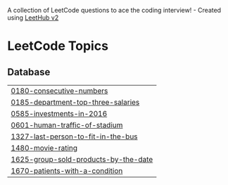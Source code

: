 A collection of LeetCode questions to ace the coding interview! - Created using [LeetHub v2](https://github.com/arunbhardwaj/LeetHub-2.0)
<!---LeetCode Topics Start-->
# LeetCode Topics
## Database
|  |
| ------- |
| [0180-consecutive-numbers](https://github.com/rohit2026y/leetcode/tree/master/0180-consecutive-numbers) |
| [0185-department-top-three-salaries](https://github.com/rohit2026y/leetcode/tree/master/0185-department-top-three-salaries) |
| [0585-investments-in-2016](https://github.com/rohit2026y/leetcode/tree/master/0585-investments-in-2016) |
| [0601-human-traffic-of-stadium](https://github.com/rohit2026y/leetcode/tree/master/0601-human-traffic-of-stadium) |
| [1327-last-person-to-fit-in-the-bus](https://github.com/rohit2026y/leetcode/tree/master/1327-last-person-to-fit-in-the-bus) |
| [1480-movie-rating](https://github.com/rohit2026y/leetcode/tree/master/1480-movie-rating) |
| [1625-group-sold-products-by-the-date](https://github.com/rohit2026y/leetcode/tree/master/1625-group-sold-products-by-the-date) |
| [1670-patients-with-a-condition](https://github.com/rohit2026y/leetcode/tree/master/1670-patients-with-a-condition) |
<!---LeetCode Topics End-->